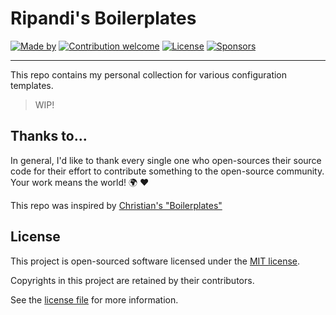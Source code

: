 # Ripandi's Boilerplates

[![Made by](https://badgen.net/badge/icon/Made%20by%20Aris%20Ripandi?icon=bitcoin-lightning&label&color=blue&labelColor=black&style=flat-square)](https://twitter.com/riipandi)
[![Contribution welcome](https://img.shields.io/badge/Contributions-welcome-blue.svg?style=flat-square)](https://github.com/riipandi/boilerplates/pulse)
[![License](https://badgen.net/github/license/riipandi/boilerplates?label=license&color=green&labelColor=black&style=flat-square)](https://aris.mit-license.org)
[![Sponsors](https://badgen.net/badge/icon/sponsors?icon=github&label&color=purple&labelColor=black&style=flat-square)](https://github.com/sponsors/riipandi)

---

<!-- ## Introduction -->

This repo contains my personal collection for various configuration templates.

> WIP!

## Thanks to...

In general, I'd like to thank every single one who open-sources their
source code for their effort to contribute something to the open-source
community. Your work means the world! 🌍 ❤️

This repo was inspired by [Christian's "Boilerplates"](https://github.com/ChristianLempa/boilerplates)

## License

This project is open-sourced software licensed under the [MIT license](https://aris.mit-license.org).

Copyrights in this project are retained by their contributors.

See the [license file](./LICENSE) for more information.
